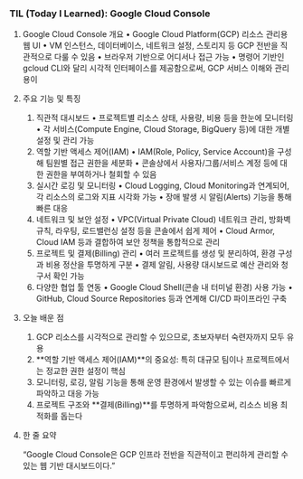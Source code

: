 ### TIL (Today I Learned): Google Cloud Console

1. Google Cloud Console 개요
	•	Google Cloud Platform(GCP) 리소스 관리용 웹 UI
	•	VM 인스턴스, 데이터베이스, 네트워크 설정, 스토리지 등 GCP 전반을 직관적으로 다룰 수 있음
	•	브라우저 기반으로 어디서나 접근 가능
	•	명령어 기반인 gcloud CLI와 달리 시각적 인터페이스를 제공함으로써, GCP 서비스 이해와 관리 용이

2. 주요 기능 및 특징
	1.	직관적 대시보드
	•	프로젝트별 리소스 상태, 사용량, 비용 등을 한눈에 모니터링
	•	각 서비스(Compute Engine, Cloud Storage, BigQuery 등)에 대한 개별 설정 및 관리 가능
	2.	역할 기반 액세스 제어(IAM)
	•	IAM(Role, Policy, Service Account)을 구성해 팀원별 접근 권한을 세분화
	•	콘솔상에서 사용자/그룹/서비스 계정 등에 대한 권한을 부여하거나 철회할 수 있음
	3.	실시간 로깅 및 모니터링
	•	Cloud Logging, Cloud Monitoring과 연계되어, 각 리소스의 로그와 지표 시각화 가능
	•	장애 발생 시 알림(Alerts) 기능을 통해 빠른 대응
	4.	네트워크 및 보안 설정
	•	VPC(Virtual Private Cloud) 네트워크 관리, 방화벽 규칙, 라우팅, 로드밸런싱 설정 등을 콘솔에서 쉽게 제어
	•	Cloud Armor, Cloud IAM 등과 결합하여 보안 정책을 통합적으로 관리
	5.	프로젝트 및 결제(Billing) 관리
	•	여러 프로젝트를 생성 및 분리하여, 환경 구성과 비용 정산을 투명하게 구분
	•	결제 알림, 사용량 대시보드로 예산 관리와 청구서 확인 가능
	6.	다양한 협업 툴 연동
	•	Google Cloud Shell(콘솔 내 터미널 환경) 사용 가능
	•	GitHub, Cloud Source Repositories 등과 연계해 CI/CD 파이프라인 구축

3. 오늘 배운 점
	1.	GCP 리소스를 시각적으로 관리할 수 있으므로, 초보자부터 숙련자까지 모두 유용
	2.	**역할 기반 액세스 제어(IAM)**의 중요성: 특히 대규모 팀이나 프로젝트에서는 정교한 권한 설정이 핵심
	3.	모니터링, 로깅, 알림 기능을 통해 운영 환경에서 발생할 수 있는 이슈를 빠르게 파악하고 대응 가능
	4.	프로젝트 구조와 **결제(Billing)**를 투명하게 파악함으로써, 리소스 비용 최적화를 돕는다

4. 한 줄 요약

	“Google Cloud Console은 GCP 인프라 전반을 직관적이고 편리하게 관리할 수 있는 웹 기반 대시보드이다.”